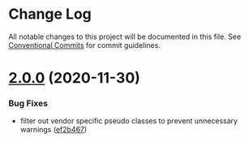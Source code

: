 # Change Log

All notable changes to this project will be documented in this file.
See [Conventional Commits](https://conventionalcommits.org) for commit guidelines.

# [2.0.0](https://github.com/kenoxa/beamwind/compare/beamwind@1.5.1...beamwind@2.0.0) (2020-11-30)

### Bug Fixes

- filter out vendor specific pseudo classes to prevent unnecessary warnings ([ef2b467](https://github.com/kenoxa/beamwind/commit/ef2b467310a6ecc1fc7222cf6dd9f099b432f52b))
